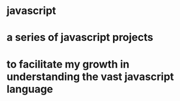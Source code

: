 # javascript
# a series of javascript projects
# to facilitate my growth in understanding the vast javascript language
